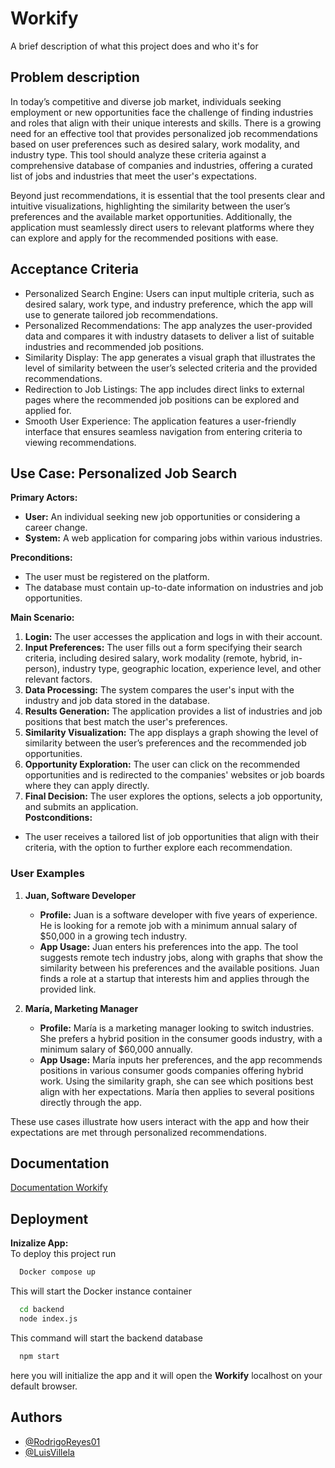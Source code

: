 
# Workify

A brief description of what this project does and who it's for

## Problem description
In today’s competitive and diverse job market, individuals seeking employment or new opportunities face the challenge of finding industries and roles that align with their unique interests and skills. There is a growing need for an effective tool that provides personalized job recommendations based on user preferences such as desired salary, work modality, and industry type. This tool should analyze these criteria against a comprehensive database of companies and industries, offering a curated list of jobs and industries that meet the user's expectations.

Beyond just recommendations, it is essential that the tool presents clear and intuitive visualizations, highlighting the similarity between the user’s preferences and the available market opportunities. Additionally, the application must seamlessly direct users to relevant platforms where they can explore and apply for the recommended positions with ease.



## Acceptance Criteria

- Personalized Search Engine: Users can input multiple criteria, such as desired salary, work type, and industry preference, which the app will use to generate tailored job recommendations.
- Personalized Recommendations: The app analyzes the user-provided data and compares it with industry datasets to deliver a list of suitable industries and recommended job positions.
- Similarity Display: The app generates a visual graph that illustrates the level of similarity between the user’s selected criteria and the provided recommendations.
- Redirection to Job Listings: The app includes direct links to external pages where the recommended job positions can be explored and applied for.
- Smooth User Experience: The application features a user-friendly interface that ensures seamless navigation from entering criteria to viewing recommendations.

## Use Case: Personalized Job Search

**Primary Actors:**
- **User:** An individual seeking new job opportunities or considering a career change.
- **System:** A web application for comparing jobs within various industries.

**Preconditions:**
- The user must be registered on the platform.
- The database must contain up-to-date information on industries and job opportunities.

**Main Scenario:**
1. **Login:** The user accesses the application and logs in with their account.
2. **Input Preferences:** The user fills out a form specifying their search criteria, including desired salary, work modality (remote, hybrid, in-person), industry type, geographic location, experience level, and other relevant factors.
3. **Data Processing:** The system compares the user's input with the industry and job data stored in the database.
4. **Results Generation:** The application provides a list of industries and job positions that best match the user's preferences.
5. **Similarity Visualization:** The app displays a graph showing the level of similarity between the user’s preferences and the recommended job opportunities.
6. **Opportunity Exploration:** The user can click on the recommended opportunities and is redirected to the companies' websites or job boards where they can apply directly.
7. **Final Decision:** The user explores the options, selects a job opportunity, and submits an application.
\
**Postconditions:**
- The user receives a tailored list of job opportunities that align with their criteria, with the option to further explore each recommendation.
### User Examples

1. **Juan, Software Developer**
   - **Profile:** Juan is a software developer with five years of experience. He is looking for a remote job with a minimum annual salary of $50,000 in a growing tech industry.
   - **App Usage:** Juan enters his preferences into the app. The tool suggests remote tech industry jobs, along with graphs that show the similarity between his preferences and the available positions. Juan finds a role at a startup that interests him and applies through the provided link.

2. **María, Marketing Manager**
   - **Profile:** María is a marketing manager looking to switch industries. She prefers a hybrid position in the consumer goods industry, with a minimum salary of $60,000 annually.
   - **App Usage:** María inputs her preferences, and the app recommends positions in various consumer goods companies offering hybrid work. Using the similarity graph, she can see which positions best align with her expectations. María then applies to several positions directly through the app.

These use cases illustrate how users interact with the app and how their expectations are met through personalized recommendations.
## Documentation

[Documentation Workify](https://docs.google.com/document/d/1aczHe1i6vp8QW6tMaUUsvUz5lks1y9bqNd5OMl4T_Iw/edit?usp=sharing)


## Deployment

**Inizalize App:**\
To deploy this project run

```bash
  Docker compose up
```
This will start the Docker instance container
```bash
  cd backend
  node index.js
```
This command will start the backend database
```bash
  npm start
```
here you will initialize the app and it will open the **Workify** localhost on your default browser.


## Authors

- [@RodrigoReyes01](https://github.com/RodrigoReyes01)
- [@LuisVillela](https://github.com/LuisVillela)
